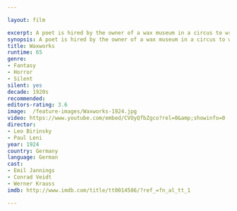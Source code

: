 ```yaml
---

layout: film

excerpt: A poet is hired by the owner of a wax museum in a circus to write tales about Harun al Raschid, Ivan the Terrible and Jack the Ripper. While writing, the poet and the daughter of the owner, Eva, fantasize the fantastic stories and fall in love for each other.
synopsis: A poet is hired by the owner of a wax museum in a circus to write tales about Harun al Raschid, Ivan the Terrible and Jack the Ripper. While writing, the poet and the daughter of the owner, Eva, fantasize the fantastic stories and fall in love for each other.
title: Waxworks 
runtime: 65
genre: 
- Fantasy
- Horror
- Silent
silent: yes
decade: 1920s
recommended: 
editors-rating: 3.6
image:  /feature-images/Waxworks-1924.jpg 
video: https://www.youtube.com/embed/CVOyQfbZgco?rel=0&amp;showinfo=0
director: 
- Leo Birinsky
- Paul Leni
year: 1924
country: Germany
language: German
cast:
- Emil Jannings
- Conrad Veidt
- Werner Krauss
imdb: http://www.imdb.com/title/tt0014586/?ref_=fn_al_tt_1

---
```



